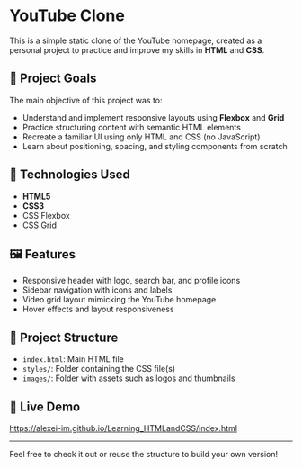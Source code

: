 # YouTube Clone

This is a simple static clone of the YouTube homepage, created as a personal project to practice and improve my skills in **HTML** and **CSS**.

## 🎯 Project Goals

The main objective of this project was to:

- Understand and implement responsive layouts using **Flexbox** and **Grid**
- Practice structuring content with semantic HTML elements
- Recreate a familiar UI using only HTML and CSS (no JavaScript)
- Learn about positioning, spacing, and styling components from scratch

## 🧱 Technologies Used

- **HTML5**
- **CSS3**
- CSS Flexbox
- CSS Grid

## 🖼️ Features

- Responsive header with logo, search bar, and profile icons
- Sidebar navigation with icons and labels
- Video grid layout mimicking the YouTube homepage
- Hover effects and layout responsiveness

## 📁 Project Structure

- `index.html`: Main HTML file
- `styles/`: Folder containing the CSS file(s)
- `images/`: Folder with assets such as logos and thumbnails

## 🚀 Live Demo

https://alexei-im.github.io/Learning_HTMLandCSS/index.html 

---

Feel free to check it out or reuse the structure to build your own version!
